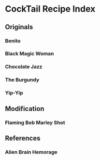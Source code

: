 # CockTail Recipe Index


## Originals

### Benito

### Black Magic Woman

### Chocolate Jazz

### The Burgundy

### Yip-Yip


## Modification

### Flaming Bob Marley Shot


## References

### Alien Brain Hemorage
